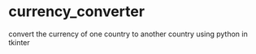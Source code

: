 # currency_converter
convert the currency of one country to another country using python in tkinter

